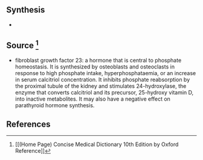 ## Synthesis
- 
## Source [^1]
- fibroblast growth factor 23: a hormone that is central to phosphate homeostasis. It is synthesized by osteoblasts and osteoclasts in response to high phosphate intake, hyperphosphataemia, or an increase in serum calcitriol concentration. It inhibits phosphate reabsorption by the proximal tubule of the kidney and stimulates 24-hydroxylase, the enzyme that converts calcitriol and its precursor, 25-hydroxy vitamin D, into inactive metabolites. It may also have a negative effect on parathyroid hormone synthesis.
## References

[^1]: [[(Home Page) Concise Medical Dictionary 10th Edition by Oxford Reference]]